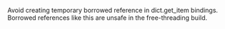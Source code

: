 Avoid creating temporary borrowed reference in dict.get_item bindings. Borrowed
references like this are unsafe in the free-threading build.
